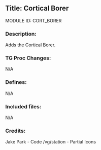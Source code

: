 ## Title: Cortical Borer

MODULE ID: CORT_BORER

### Description:

Adds the Cortical Borer.

### TG Proc Changes:

N/A

### Defines:

N/A

### Included files:

N/A

### Credits:

Jake Park - Code
/vg/station - Partial Icons
